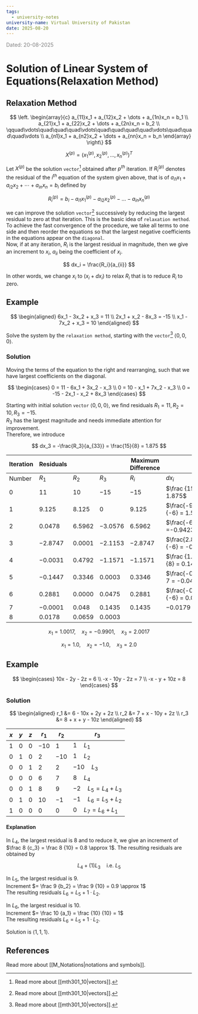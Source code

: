 ```yaml
---
tags:
  - university-notes
university-name: Virtual University of Pakistan
date: 2025-08-20
---
```


<span style="color: gray;">Dated: 20-08-2025</span>

# Solution of Linear System of Equations(Relaxation Method)

## Relaxation Method

$$
\left.
\begin{array}{c}
	a_{11}x_1 + a_{12}x_2 + \dots + a_{1n}x_n = b_1 \\
	a_{21}x_1 + a_{22}x_2 + \dots + a_{2n}x_n = b_2 \\
	\qquad\vdots\quad\quad\quad\vdots\quad\quad\quad\quad\vdots\quad\quad\quad\vdots \\
	a_{n1}x_1 + a_{n2}x_2 + \dots + a_{nn}x_n = b_n
\end{array}
\right\}
$$

$$
X^{(p)} = (x_1^{(p)}, x_2^{(p)}, \dots, x_n^{(p)})^T
$$

Let $X^{(p)}$ be the solution `vector`[^1] obtained after $p^{th}$ iteration. If $R_i^{(p)}$ denotes the residual of the $i^{th}$ equation of the system given above, that is of $a_{i1}x_1 + a_{i2}x_2 + \cdots + a_{in}x_n = b_i$ defined by

$$
R_i^{(p)} = b_i - a_{i1}x_1^{(p)} - a_{i2}x_2^{(p)} - \dots - a_{in}x_n^{(p)}
$$

we can improve the solution `vector`[^1] successively by reducing the largest residual to zero at that iteration. This is the basic idea of `relaxation method`.  
To achieve the fast convergence of the procedure, we take all terms to one side and then reorder the equations so that the largest negative coefficients in the equations appear on the `diagonal`.  
Now, if at any iteration, $R_i$ is the largest residual in magnitude, then we give an increment to $x_i$, $a_{ii}$ being the coefficient of $x_i$.

$$
dx_i = \frac{R_i}{a_{ii}}
$$

In other words, we change $x_i$ to $(x_i + dx_i)$ to relax $R_i$ that is to reduce $R_i$ to zero.

## Example

$$
\begin{aligned}
	6x_1 - 3x_2 + x_3 = 11 \\
	2x_1 + x_2 - 8x_3 = -15 \\
	x_1 - 7x_2 + x_3 = 10
\end{aligned}
$$

Solve the system by the `relaxation method`, starting with the `vector`[^1] $\langle0, 0, 0\rangle$.

### Solution

Moving the terms of the equation to the right and rearranging, such that we have largest coefficients on the diagonal.

$$
\begin{cases}
	0 = 11 - 6x_1 + 3x_2 - x_3 \\
	0 = 10 - x_1 + 7x_2 - x_3 \\
	0 = -15 - 2x_1 - x_2 + 8x_3
\end{cases}
$$

Starting with initial solution `vector` $\langle0, 0, 0\rangle$, we find residuals $R_1 = 11, R_2= 10, R_3 = -15$.  
$R_3$ has the largest magnitude and needs immediate attention for improvement.  
Therefore, we introduce

$$
dx_3 = -\frac{R_3}{a_{33}} = \frac{15}{8} = 1.875
$$

| Iteration | Residuals |          |           | Maximum Difference |                               | Variables |            |          |
| --------- | --------- | -------- | --------- | ------------------ | ----------------------------- | --------- | ---------- | -------- |
| Number    | $R_1$     | $R_2$    | $R_3$     | $R_i$              | $dx_i$                        | $x_1$     | $x_2$      | $x_3$    |
| $0$       | $11$      | $10$     | $-15$     | $-15$              | $\frac {15} 8 = 1.875$        | $0$       | $0$        | $0$      |
| $1$       | $9.125$   | $8.125$  | $0$       | $9.125$            | $\frac{-9.125}{-6} = 1.5288$  | $0$       | $0$        | $1.875$  |
| $2$       | $0.0478$  | $6.5962$ | $-3.0576$ | $6.5962$           | $\frac{-6.5962}7 =-0.9423$    | $1.5288$  | $0$        | $1.875$  |
| $3$       | $-2.8747$ | $0.0001$ | $-2.1153$ | $-2.8747$          | $\frac{2.8747}{-6} = -0.4791$ | $1.0497$  | $-0.9423$  | $1.875$  |
| $4$       | $-0.0031$ | $0.4792$ | $-1.1571$ | $-1.1571$          | $\frac {1.1571}{8} = 0.1446$  | $1.0497$  | $-0.9423$  | $1.875$  |
| $5$       | $-0.1447$ | $0.3346$ | $0.0003$  | $0.3346$           | $\frac{-0.3346} 7 = -0.0478$  | $1.0497$  | $-0.9423$  | $2.0196$ |
| $6$       | $0.2881$  | $0.0000$ | $0.0475$  | $0.2881$           | $\frac{-0.2881}{-6} = 0.0480$ | $1.0497$  | $- 0.9901$ | $2.0196$ |
| $7$       | $-0.0001$ | $0.048$  | $0.1435$  | $0.1435$           | $-0.0179$                     | $1.0017$  | $-0.9901$  | $2.0196$ |
| $8$       | $0.0178$  | $0.0659$ | $0.0003$  |                    |                               | $1.0017$  | $-0.9901$  | $2.0017$ |

$$x_1 = 1.0017, \quad x_2 = -0.9901, \quad x_3 = 2.0017$$

$$x_1 = 1.0, \quad x_2 = -1.0, \quad x_3 = 2.0$$

## Example

$$
\begin{cases}
	10x - 2y - 2z = 6 \\
	-x - 10y - 2z = 7 \\
	-x - y + 10z = 8
\end{cases}
$$

### Solution

$$
\begin{aligned}
	r_1 &= 6 - 10x + 2y + 2z \\
	r_2 &= 7 + x - 10y + 2z \\
	r_3 &= 8 + x + y - 10z
\end{aligned}
$$

| $x$ | $y$ | $z$ | $r_1$ | $r_2$ | $r_3$                      |
| --- | --- | --- | ----- | ----- | -------------------------- |
| $1$ | $0$ | $0$ | $-10$ | $1$   | $1 \quad L_1$              |
| $0$ | $1$ | $0$ | $2$   | $-10$ | $1 \quad L_2$              |
| $0$ | $0$ | $1$ | $2$   | $2$   | $-10 \quad L_3$            |
| $0$ | $0$ | $0$ | $6$   | $7$   | $8 \quad L_4$              |
| $0$ | $0$ | $1$ | $8$   | $9$   | $-2 \quad L_5 = L_4 + L_3$ |
| $0$ | $1$ | $0$ | $10$  | $-1$  | $-1 \quad L_6 = L_5 + L_2$ |
| $1$ | $0$ | $0$ | $0$   | $0$   | $0 \quad L_7 = L_6 + L_1$  |

#### Explanation

In $L_4$, the largest residual is $8$ and to reduce it, we give an increment of $\frac 8 {c_3} = \frac 8 {10} = 0.8 \approx 1$. The resulting residuals are obtained by  

$$L_4 + (1)L_3 \quad \text{i.e. } L_5$$
  
In $L_5$, the largest residual is $9$.  
Increment $= \frac 9 {b_2} = \frac 9 {10} = 0.9 \approx 1$  
The resulting residuals $L_6 = L_5 + 1 \cdot L_2$.

In $L_6$, the largest residual is $10$.  
Increment $= \frac 10 {a_1} = \frac {10} {10} = 1$  
The resulting residuals $L_6 = L_5 + 1 \cdot L_2$.

Solution is $\langle1, 1, 1\rangle$.

## References

Read more about [[M_Notations|notations and symbols]].

[^1]: Read more about [[mth301_10|vectors]].